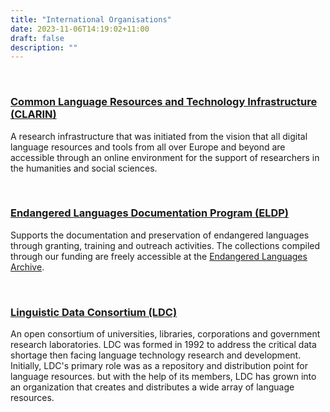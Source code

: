 ```yaml
---
title: "International Organisations"
date: 2023-11-06T14:19:02+11:00
draft: false
description: ""
---
```


<br>

### [Common Language Resources and Technology Infrastructure (CLARIN)](https://www.clarin.eu/)

A research infrastructure that was initiated from the vision that all digital language resources and tools from all over Europe and beyond are accessible through an online environment for the support of researchers in the humanities and social sciences.

<br>

### [Endangered Languages Documentation Program (ELDP)](https://www.eldp.net/)

Supports the documentation and preservation of endangered languages through granting, training and outreach activities. The collections compiled through our funding are freely accessible at the [Endangered Languages Archive](#language-archives).

<br>

### [Linguistic Data Consortium (LDC)](https://www.ldc.upenn.edu/)

An open consortium of universities, libraries, corporations and government research laboratories. LDC was formed in 1992 to address the critical data shortage then facing language technology research and development. Initially, LDC's primary role was as a repository and distribution point for language resources. but with the help of its members, LDC has grown into an organization that creates and distributes a wide array of language resources.

<br>